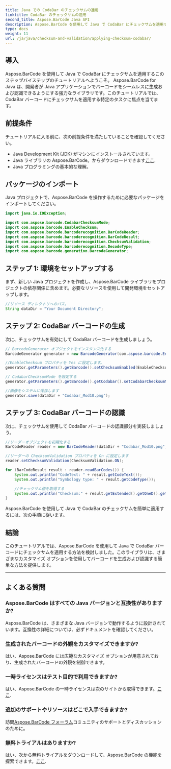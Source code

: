 ```yaml
---
title: Java での CodaBar のチェックサムの適用
linktitle: CodaBar のチェックサムの適用
second_title: Aspose.BarCode Java API
description: Aspose.BarCode を使用して Java で CodaBar にチェックサムを適用する方法を学びます。このステップバイステップのガイドを使用すると、バーコードを簡単に生成して認識できます。
type: docs
weight: 11
url: /ja/java/checksum-and-validation/applying-checksum-codabar/
---
```


## 導入

Aspose.BarCode を使用して Java で CodaBar にチェックサムを適用するこのステップバイステップのチュートリアルへようこそ。 Aspose.BarCode for Java は、開発者が Java アプリケーションでバーコードをシームレスに生成および認識できるようにする強力なライブラリです。このチュートリアルでは、CodaBar バーコードにチェックサムを適用する特定のタスクに焦点を当てます。

## 前提条件

チュートリアルに入る前に、次の前提条件を満たしていることを確認してください。

- Java Development Kit (JDK) がマシンにインストールされています。
-  Java ライブラリの Aspose.BarCode。からダウンロードできます[ここ](https://releases.aspose.com/barcode/java/).
- Java プログラミングの基本的な理解。

## パッケージのインポート

Java プロジェクトで、Aspose.BarCode を操作するために必要なパッケージをインポートしてください。

```java
import java.io.IOException;

import com.aspose.barcode.CodabarChecksumMode;
import com.aspose.barcode.EnableChecksum;
import com.aspose.barcode.barcoderecognition.BarCodeReader;
import com.aspose.barcode.barcoderecognition.BarCodeResult;
import com.aspose.barcode.barcoderecognition.ChecksumValidation;
import com.aspose.barcode.barcoderecognition.DecodeType;
import com.aspose.barcode.generation.BarcodeGenerator;
```

## ステップ 1: 環境をセットアップする

まず、新しい Java プロジェクトを作成し、Aspose.BarCode ライブラリをプロジェクトの依存関係に含めます。必要なリソースを使用して開発環境をセットアップします。

```java
//リソース ディレクトリへのパス。
String dataDir = "Your Document Directory";
```

## ステップ 2: CodaBar バーコードの生成

次に、チェックサムを有効にして CodaBar バーコードを生成しましょう。

```java
// BarcodeGenerator オブジェクトをインスタンス化する
BarcodeGenerator generator = new BarcodeGenerator(com.aspose.barcode.EncodeTypes.CODABAR, "1234567890");

//EnableChecksum プロパティを Yes に設定します。
generator.getParameters().getBarcode().setChecksumEnabled(EnableChecksum.YES);

// CodabarChecksumMode を設定する
generator.getParameters().getBarcode().getCodabar().setCodabarChecksumMode(CodabarChecksumMode.MOD_10);

//画像をシステムに保存します
generator.save(dataDir + "Codabar_Mod10.png");
```

## ステップ 3: CodaBar バーコードの認識

次に、チェックサムを使用して CodaBar バーコードの認識部分を実装しましょう。

```java
//リーダーオブジェクトを初期化する
BarCodeReader reader = new BarCodeReader(dataDir + "Codabar_Mod10.png", DecodeType.CODABAR);

//リーダーの ChecksumValidation プロパティを On に設定します
reader.setChecksumValidation(ChecksumValidation.ON);

for (BarCodeResult result : reader.readBarCodes()) {
    System.out.println("CodeText: " + result.getCodeText());
    System.out.println("Symbology type: " + result.getCodeType());

    //チェックサム値を取得する
    System.out.println("Checksum:" + result.getExtended().getOneD().getCheckSum());
}
```

Aspose.BarCode を使用して Java で CodaBar のチェックサムを簡単に適用するには、次の手順に従います。

## 結論

このチュートリアルでは、Aspose.BarCode を使用して Java で CodaBar バーコードにチェックサムを適用する方法を検討しました。このライブラリは、さまざまなカスタマイズ オプションを使用してバーコードを生成および認識する簡単な方法を提供します。

---

## よくある質問

### Aspose.BarCode はすべての Java バージョンと互換性がありますか?
Aspose.BarCode は、さまざまな Java バージョンで動作するように設計されています。互換性の詳細については、必ずドキュメントを確認してください。

### 生成されたバーコードの外観をカスタマイズできますか?
はい、Aspose.BarCode には広範なカスタマイズ オプションが用意されており、生成されたバーコードの外観を制御できます。

### 一時ライセンスはテスト目的で利用できますか?
はい、Aspose.BarCode の一時ライセンスは次のサイトから取得できます。[ここ](https://purchase.aspose.com/temporary-license/).

### 追加のサポートやリソースはどこで入手できますか?
訪問[Aspose.BarCode フォーラム](https://forum.aspose.com/c/barcode/13)コミュニティのサポートとディスカッションのために。

### 無料トライアルはありますか?
はい、次から無料トライアルをダウンロードして、Aspose.BarCode の機能を探索できます。[ここ](https://releases.aspose.com/).
